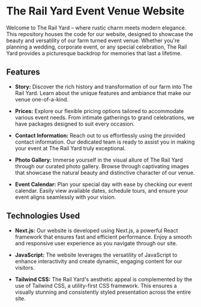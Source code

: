 # The Rail Yard Event Venue Website

Welcome to The Rail Yard – where rustic charm meets modern elegance. This repository houses the code for our website, designed to showcase the beauty and versatility of our farm turned event venue. Whether you're planning a wedding, corporate event, or any special celebration, The Rail Yard provides a picturesque backdrop for memories that last a lifetime.

## Features

- **Story:** Discover the rich history and transformation of our farm into The Rail Yard. Learn about the unique features and ambiance that make our venue one-of-a-kind.

- **Prices:** Explore our flexible pricing options tailored to accommodate various event needs. From intimate gatherings to grand celebrations, we have packages designed to suit every occasion.

- **Contact Information:** Reach out to us effortlessly using the provided contact information. Our dedicated team is ready to assist you in making your event at The Rail Yard truly exceptional.

- **Photo Gallery:** Immerse yourself in the visual allure of The Rail Yard through our curated photo gallery. Browse through captivating images that showcase the natural beauty and distinctive character of our venue.

- **Event Calendar:** Plan your special day with ease by checking our event calendar. Easily view available dates, schedule tours, and ensure your event aligns seamlessly with your vision.

## Technologies Used

- **Next.js:** Our website is developed using Next.js, a powerful React framework that ensures fast and efficient performance. Enjoy a smooth and responsive user experience as you navigate through our site.

- **JavaScript:** The website leverages the versatility of JavaScript to enhance interactivity and create dynamic, engaging content for our visitors.

- **Tailwind CSS:** The Rail Yard's aesthetic appeal is complemented by the use of Tailwind CSS, a utility-first CSS framework. This ensures a visually stunning and consistently styled presentation across the entire site.
